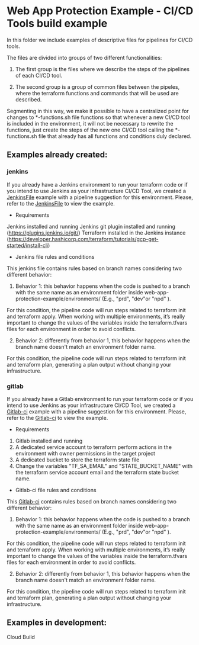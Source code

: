 # Web App Protection Example - CI/CD Tools build example

In this folder we include examples of descriptive files for pipelines for CI/CD tools.

The files are divided into groups of two different functionalities:

1.  The first group is the files where we describe the steps of the pipelines of each CI/CD tool.

2.  The second group is a group of common files between the pipeles, where the terraform functions and commands that will be used are described.

Segmenting in this way, we make it possible to have a centralized point for changes to *-functions.sh file functions so that whenever a new CI/CD tool is included in the environment, it will not be necessary to rewrite the functions, just create the steps of the new one CI/CD tool calling the *-functions.sh file that already has all functions and conditions duly declared.

## Examples already created:

### jenkins

If you already have a Jenkins environment to run your terraform code or if you intend to use Jenkins as your infrastructure CI/CD Tool, we created a [JenkinsFile](Jenkinsfile) example with a pipeline suggestion for this environment. Please, refer to the [JenkinsFile](Jenkinsfile) to view the example.

- Requirements

Jenkins installed and running
Jenkins git plugin installed and running  (https://plugins.jenkins.io/git/)
Terraform installed in the Jenkins instance (https://developer.hashicorp.com/terraform/tutorials/gcp-get-started/install-cli)

- Jenkins file rules and conditions

This jenkins file contains rules based on branch names considering two different behavior:

1.  Behavior 1: this behavior happens when the code is pushed to a branch with the same name as an environment folder inside web-app-protection-example/environments/ (E.g., "prd", "dev"or "npd" ).

For this condition, the pipeline code will run steps related to terraform init and terraform apply. When working with multiple environments, it’s really important to change the values of the variables inside the terraform.tfvars files for each environment in order to avoid conflicts.

2.  Behavior 2: differently from behavior 1, this behavior happens when the branch name doesn't match an environment folder name. 

For this condition, the pipeline code will run steps related to terraform init and terraform plan, generating a plan output without changing your infrastructure.


### gitlab

If you already have a Gitlab environment to run your terraform code or if you intend to use Jenkins as your infrastructure CI/CD Tool, we created a [Gitlab-ci](.gitlab-ci.yml) example with a pipeline suggestion for this environment. Please, refer to the [Gitlab-ci](.gitlab-ci.yml) to view the example.

- Requirements

1.  Gitlab installed and running
2.  A dedicated service account to terraform perform actions in the environment with owner permissions in the target project
3.  A dedicated bucket to store the terraform state file
4.  Change the variables "TF_SA_EMAIL" and "STATE_BUCKET_NAME" with the terraform service account email and the terraform state bucket name.

- Gitlab-ci file rules and conditions

This [Gitlab-ci](.gitlab-ci.yml) contains rules based on branch names considering two different behavior:

1.  Behavior 1: this behavior happens when the code is pushed to a branch with the same name as an environment folder inside web-app-protection-example/environments/ (E.g., "prd", "dev"or "npd" ).

For this condition, the pipeline code will run steps related to terraform init and terraform apply. When working with multiple environments, it’s really important to change the values of the variables inside the terraform.tfvars files for each environment in order to avoid conflicts.

2.  Behavior 2: differently from behavior 1, this behavior happens when the branch name doesn't match an environment folder name. 

For this condition, the pipeline code will run steps related to terraform init and terraform plan, generating a plan output without changing your infrastructure.

## Examples in development:

Cloud Build


